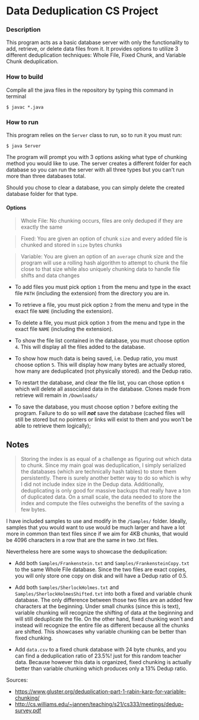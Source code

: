# Data Deduplication CS Project

### Description

This program acts as a basic database server with only the functionality to add, retrieve, or delete data files from it. It provides options to utilize 3 different deduplication techniques: Whole File, Fixed Chunk, and Variable Chunk deduplication.

### How to build

Compile all the java files in the repository by typing this command in terminal
 ```
 $ javac *.java
 ```

### How to run

This program relies on the ```Server``` class to run, so to run it you must run:
```
$ java Server
```
The program will prompt you with 3 options asking what type of chunking method you would like to use. The server creates a different folder for each database so you can run the server with all three types but you can't run more than three databases total.

Should you chose to clear a database, you can simply delete the created database folder for that type.

#### Options

> Whole File: No chunking occurs, files are only deduped if they are exactly the same

> Fixed: You are given an option of chunk ```size``` and every added file is chunked and stored in ```size``` bytes chunks

> Variable: You are given an option of an ```average``` chunk size and the program will use a rolling hash algorithm to attempt to chunk the file close to that size while also uniquely chunking data to handle file shifts and data changes

* To add files you must pick option ```1``` from the menu and type in the exact file ```PATH``` (including the extension) from the directory you are in.

* To retrieve a file, you must pick option ```2``` from the menu and type in the exact file ```NAME``` (including the extension).

* To delete a file, you must pick option ```3``` from the menu and type in the exact file ```NAME``` (including the extension).

* To show the file list contained in the database, you must choose option ```4```. This will display all the files added to the database.

* To show how much data is being saved, i.e. Dedup ratio, you must choose option ```5```. This will display how many bytes are actually stored, how many are deduplicated (not physically stored). and the Dedup ratio.

* To restart the database, and clear the file list, you can chose option ```6``` which will delete all associated data in the database. Clones made from retrieve will remain in ```/Downloads/```

* To save the database, you must choose option ```7``` before exiting the program. Failure to do so will ***not*** save the database (cached files will still be stored but no pointers or links will exist to them and you won't be able to retrieve them logically);

## Notes

> Storing the index is as equal of a challenge as figuring out which data to chunk. Since my main goal was deduplication, I simply serialized the databases (which are technically hash tables) to store them persistently. There is surely another better way to do so which is why I did not include index size in the Dedup data. Additionally, deduplicating is only good for massive backups that really have a ton of duplicated data. On a small scale, the data needed to store the index and compute the files outweighs the benefits of the saving a few bytes.

I have included samples to use and modify in the ```/Samples/``` folder. Ideally, samples that you would want to use would be much larger and have a lot more in common than text files since if we aim for 4KB chunks, that would be 4096 characters in a row that are the same in two .txt files.

Nevertheless here are some ways to showcase the deduplication:

* Add both ```Samples/Frankenstein.txt``` and ```Samples/FrankensteinCopy.txt``` to the same Whole File database. Since the two files are exact copies, you will only store one copy on disk and will have a Dedup ratio of 0.5.

* Add both ```Samples/SherlockHolmes.txt``` and ```Samples/SherlockHolmesShifted.txt``` into both a fixed and variable chunk database.
The only difference between those two files are an added few characters at the beginning. Under small chunks (since this is text), variable chunking will recognize the shifting of data at the beginning and will still deduplicate the file. On the other hand, fixed chunking won't and instead will recognize the entire file as different because all the chunks are shifted. This showcases why variable chunking can be better than fixed chunking.

* Add ```data.csv``` to a fixed chunk database with 24 byte chunks, and you can find a deduplication ratio of 23.5%! just for this random teacher data. Because however this data is organized, fixed chunking is actually better than variable chunking which produces only a 13% Dedup ratio.

Sources:
* https://www.gluster.org/deduplication-part-1-rabin-karp-for-variable-chunking/
* http://cs.williams.edu/~jannen/teaching/s21/cs333/meetings/dedup-survey.pdf
